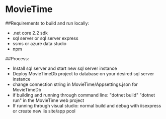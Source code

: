 # MovieTime


##Requirements to build and run locally: 
* .net core 2.2 sdk
* sql server or sql server express
* ssms or azure data studio 
* npm

##Process:
* Install sql server and start new sql server instance
* Deploy MovieTimeDb project to database on your desired sql server instance
* change connection string in MovieTime/Appsettings.json for MovieTimeDb 
* if building and running through command line: "dotnet build" "dotnet run" in the MovieTime web project
* If running through visual studio: normal build and debug with iisexpress or create new iis site/app pool
